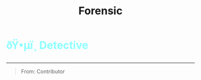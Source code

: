 ﻿---
lang: en-US
title: Forensic
prev:
next:
---

# <font color="#8cffff">ðŸ•µï¸ <b>Detective</b></font> <Badge text="Support" type="tip" vertical="middle"/>
---

> From: Contributor
